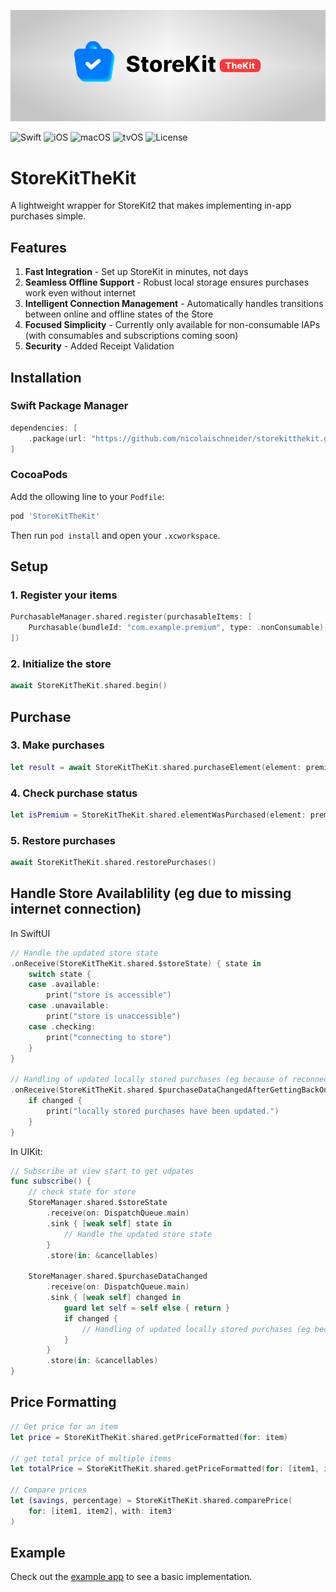 <p align="center">
    <img src="storekitthekit.png" width="1000" alt="StoreKitTheKit"/>
</p>

![Swift](https://img.shields.io/badge/Swift-5.5-orange) 
![iOS](https://img.shields.io/badge/iOS-v15%2B-blue)
![macOS](https://img.shields.io/badge/macOS-v12%2B-lightgrey)
![tvOS](https://img.shields.io/badge/tvOS-v15%2B-purple)
![License](https://img.shields.io/badge/License-MIT-green)

# StoreKitTheKit

A lightweight wrapper for StoreKit2 that makes implementing in-app purchases simple.

## Features

1. **Fast Integration** - Set up StoreKit in minutes, not days
2. **Seamless Offline Support** - Robust local storage ensures purchases work even without internet
3. **Intelligent Connection Management** - Automatically handles transitions between online and offline states of the Store
4. **Focused Simplicity** - Currently only available for non-consumable IAPs (with consumables and subscriptions coming soon)
5. **Security** - Added Receipt Validation


## Installation

### Swift Package Manager

```swift
dependencies: [
    .package(url: "https://github.com/nicolaischneider/storekitthekit.git", from: "1.0.0")
]
```

### CocoaPods

Add the ollowing line to your `Podfile`:
```ruby
pod 'StoreKitTheKit'
```
Then run `pod install` and open your `.xcworkspace`.

## Setup

### 1. Register your items
```swift
PurchasableManager.shared.register(purchasableItems: [
    Purchasable(bundleId: "com.example.premium", type: .nonConsumable)
])
```

### 2. Initialize the store
```swift
await StoreKitTheKit.shared.begin()
```

## Purchase

### 3. Make purchases
```swift
let result = await StoreKitTheKit.shared.purchaseElement(element: premiumItem)
```

### 4. Check purchase status
```swift
let isPremium = StoreKitTheKit.shared.elementWasPurchased(element: premiumItem)
```

### 5. Restore purchases
```swift
await StoreKitTheKit.shared.restorePurchases()
```

## Handle Store Availablility (eg due to missing internet connection)

In SwiftUI
```swift
// Handle the updated store state
.onReceive(StoreKitTheKit.shared.$storeState) { state in
    switch state {
    case .available:
        print("store is accessible")
    case .unavailable:
        print("store is unaccessible")
    case .checking:
        print("connecting to store")
    }
}

// Handling of updated locally stored purchases (eg because of reconnection to internet
.onReceive(StoreKitTheKit.shared.$purchaseDataChangedAfterGettingBackOnline) { changed in
    if changed {
        print("locally stored purchases have been updated.")
    }
}
```

In UIKit:
```swift
// Subscribe at view start to get udpates
func subscribe() {
    // check state for store
    StoreManager.shared.$storeState
        .receive(on: DispatchQueue.main)
        .sink { [weak self] state in
            // Handle the updated store state
        }
        .store(in: &cancellables)
    
    StoreManager.shared.$purchaseDataChanged
        .receive(on: DispatchQueue.main)
        .sink { [weak self] changed in
            guard let self = self else { return }
            if changed {
                // Handling of updated locally stored purchases (eg because of reconnection to internet
            }
        }
        .store(in: &cancellables)
}
```

## Price Formatting

```swift
// Get price for an item
let price = StoreKitTheKit.shared.getPriceFormatted(for: item)

// get total price of multiple items
let totalPrice = StoreKitTheKit.shared.getPriceFormatted(for: [item1, item2])

// Compare prices
let (savings, percentage) = StoreKitTheKit.shared.comparePrice(
    for: [item1, item2], with: item3
)
```

## Example

Check out the [example app](Examples/StoreKitTheKitExample) to see a basic implementation.